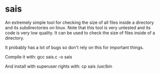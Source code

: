 # sais
An extremely simple tool for checking the size of all files inside a directory and its subdirectories on linux.
Note that this tool is very untested and its code is very low quality.
It can be used to check the size of files inside of a directory.

It probably has a lot of bugs so don't rely on this for important things.

Compile it with:
gcc sais.c -o sais

And install with superuser rights with:
cp sais /usr/bin
